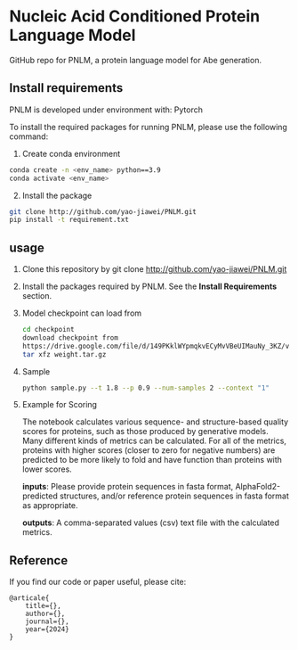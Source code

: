 # Nucleic Acid Conditioned Protein Language Model
GitHub repo for PNLM, a protein language model for Abe generation.

## Install requirements 

PNLM is developed under environment with: Pytorch

To install the required packages for running PNLM, please use the following command:

1. Create conda environment

```bash
conda create -n <env_name> python==3.9
conda activate <env_name>
```

2. Install the package

```bash
git clone http://github.com/yao-jiawei/PNLM.git
pip install -t requirement.txt
```



## usage

1. Clone this repository by git clone http://github.com/yao-jiawei/PNLM.git

2. Install the packages required by PNLM. See the **Install Requirements** section.

3. Model checkpoint can load from 

   ```bash
   cd checkpoint
   download checkpoint from
   https://drive.google.com/file/d/149PKklWYpmqkvECyMvVBeUIMauNy_3KZ/view?usp=sharing
   tar xfz weight.tar.gz
   ```

4. Sample

   ```bash
   python sample.py --t 1.8 --p 0.9 --num-samples 2 --context "1"
   ```

   

5. Example for Scoring

   The notebook calculates various sequence- and structure-based quality scores for proteins, such as those produced by generative models. Many different kinds of metrics can be calculated. For all of the metrics, proteins with higher scores (closer to zero for negative numbers) are predicted to be more likely to fold and have function than proteins with lower scores.
   
   **inputs**: Please provide protein sequences in fasta format, AlphaFold2-predicted structures, and/or reference protein sequences in fasta format as appropriate.
   
   **outputs**: A comma-separated values (csv) text file with the calculated metrics.





## Reference

If you find our code or paper useful, please cite:

```
@articale{
	title={},
	author={},
	journal={},
	year={2024}
}
```

